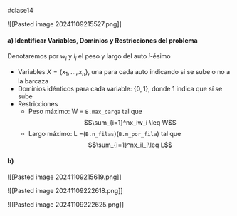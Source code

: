 #clase14

![[Pasted image 20241109215527.png]]

#### a) Identificar Variables, Dominios y Restricciones del problema

Denotaremos por $w_i$ y $l_i$ el peso y largo del auto $i$-ésimo

- Variables $X = \{x_1, \dots, x_n\}$, una para cada auto indicando si se sube o no a la barcaza
- Dominios idénticos para cada variable: $\{0,1\}$, donde 1 indica que sí se sube
- Restricciones
	- Peso máximo: W = `B.max_carga` tal que $$\sum_{i=1}^nx_iw_i \leq W$$
	- Largo máximo: L =(`B.n_filas`)(`B.m_por_fila`) tal que $$\sum_{i=1}^nx_il_i\leq L$$

#### b)
![[Pasted image 20241109215619.png]]

![[Pasted image 20241109222618.png]]

![[Pasted image 20241109222625.png]]

